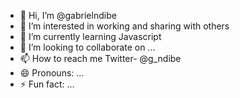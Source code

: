 - 👋 Hi, I’m @gabrielndibe
- 👀 I’m interested in working and sharing with others
- 🌱 I’m currently learning Javascript
- 💞️ I’m looking to collaborate on ...
- 📫 How to reach me Twitter- @g_ndibe
- 😄 Pronouns: ...
- ⚡ Fun fact: ...

<!---
gabrielndibe/gabrielndibe is a ✨ special ✨ repository because its `README.md` (this file) appears on your GitHub profile.
You can click the Preview link to take a look at your changes.
--->
